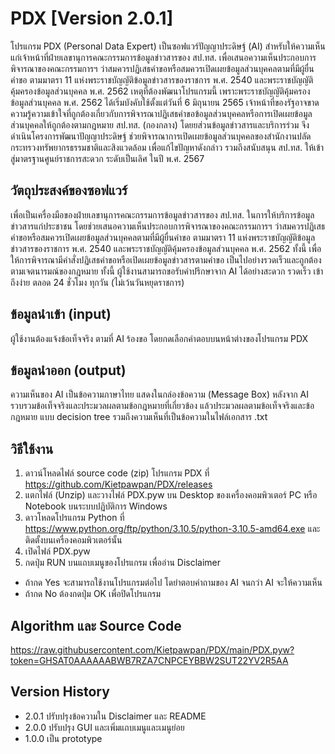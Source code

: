# PDX [Version 2.0.1]
โปรแกรม PDX (Personal Data Expert) เป็นซอฟแวร์ปัญญาประดิษฐ์ (AI) สำหรับให้ความเห็นแก่เจ้าหน้าที่ฝ่ายเลขานุการคณะกรรมการข้อมูลข่าวสารของ สป.ทส. เพื่อเสนอความเห็นประกอบการพิจารณาของคณะกรรมการฯ ว่าสมควรปฏิเสธคำขอหรือสมควรเปิดเผยข้อมูลส่วนบุคคลตามที่มีผู้ยื่นคำขอ ตามมาตรา 11 แห่งพระราชบัญญัติข้อมูลข่าวสารของราชการ พ.ศ. 2540 และพระราชบัญญัติคุ้มครองข้อมูลส่วนบุคคล พ.ศ. 2562 เหตุที่ต้องพัฒนาโปรแกรมนี้ เพราะพระราชบัญญัติคุ้มครองข้อมูลส่วนบุคคล พ.ศ. 2562 ได้เริ่มบังคับใช้ตั้งแต่วันที่ 6 มิถุนายน 2565 เจ้าหน้าที่ของรัฐอาจขาดความรู้ความเข้าใจที่ถูกต้องเกี่ยวกับการพิจารณาปฏิเสธคำขอข้อมูลส่วนบุคคลหรือการเปิดเผยข้อมูลส่วนบุคคลให้ถูกต้องตามกฎหมาย สป.ทส. (กองกลาง) โดยยส่วนข้อมูลข่าวสารและบริการร่วม จึงดำเนินโครงการพัฒนาปัญญาประดิษฐ์ ช่วยพิจารณาการเปิดเผยข้อมูลส่วนบุคคลของสำนักงานปลัดกระทรวงทรัพยากรธรรมชาติและสิงแวดล้อม เพื่อแก้ไขปัญหาดังกล่าว รวมถึงสนับสนุน สป.ทส. ให้เข้าสู่มาตรฐานศูนย์ราชการสะดวก ระดับเป็นเลิศ ในปี พ.ศ. 2567     

## วัตถุประสงค์ของซอฟแวร์
เพื่อเป็นเครื่องมือของฝ่ายเลขานุการคณะกรรมการข้อมูลข่าวสารของ สป.ทส. ในการให้บริการข้อมูลข่าวสารแก่ประชาชน โดยช่วยเสนอความเห็นประกอบการพิจารณาของคณะกรรมการฯ ว่าสมควรปฏิเสธคำขอหรือสมควรเปิดเผยข้อมูลส่วนบุคคลตามที่มีผู้ยื่นคำขอ ตามมาตรา 11 แห่งพระราชบัญญัติข้อมูลข่าวสารของราชการ พ.ศ. 2540 และพระราชบัญญัติคุ้มครองข้อมูลส่วนบุคคล พ.ศ. 2562 ทั้งนี้ เพื่อให้การพิจารณามีคำสั่งปฏิเสธคำขอหรือเปิดเผยข้อมูลข่าวสารตามคำขอ เป็นไปอย่างรวดเร็วและถูกต้องตามเจตนารมณ์ของกฎหมาย ทั้งนี้ ผู้ใช้งานสามารถขอรับคำปรึกษาจาก AI ได้อย่างสะดวก รวดเร็ว เข้าถึงง่าย ตลอด 24 ชั่วโมง ทุกวัน (ไม่เว้นวันหยุดราชการ)  
  
## ข้อมูลนำเข้า (input)
ผู้ใช้งานต้องแจ้งข้อเท็จจริง ตามที่ AI ร้องขอ โดยกดเลือกคำตอบบนหน้าต่างของโปรแกรม PDX 

## ข้อมูลนำออก (output)
ความเห็นของ AI เป็นข้อความภาษาไทย แสดงในกล่องข้อความ (Message Box) หลังจาก AI รวบรวมข้อเท็จจริงและประมวลผลตามข้อกฎหมายที่เกี่ยวข้อง แล้วประมวลผลตามข้อเท็จจริงและข้อกฎหมาย แบบ decision tree รวมถึงความเห็นที่เป็นข้อความในไฟล์เอกสาร .txt

## วิธีใช้งาน
1. ดาวน์โหลดไฟล์ source code (zip) โปรแกรม PDX ที่ https://github.com/Kietpawpan/PDX/releases
2. แตกไฟล์ (Unzip) และวางไฟล์ PDX.pyw บน Desktop ของเครื่องคอมพิวเตอร์ PC หรือ Notebook บนระบบปฏิบัติการ Windows 
3. ดาวโหลดโปรแกรม Python ที่ https://www.python.org/ftp/python/3.10.5/python-3.10.5-amd64.exe และติดตั้งบนเครื่องคอมพิวเตอร์นั้น 
4. เปิดไฟล์ PDX.pyw
5. กดปุ่ม RUN บนแถบเมนูของโปรแกรม เพื่ออ่าน Disclaimer
- ถ้ากด Yes จะสามารถใช้งานโปรแกรมต่อไป โดยำตอบคำถามของ AI จนกว่า AI จะให้ความเห็น  
- ถ้ากด No ต้องกดปุ่ม OK เพื่อปิดโปรแกรม


## Algorithm และ Source Code
https://raw.githubusercontent.com/Kietpawpan/PDX/main/PDX.pyw?token=GHSAT0AAAAAABWB7RZA7CNPCEYBBW2SUT22YV2R5AA

## Version History
- 2.0.1 ปรับปรุงข้อความใน Disclaimer และ README
- 2.0.0 ปรับปรุง GUI และเพิ่มแถบเมนูและเมนูย่อย
- 1.0.0 เป็น prototype

